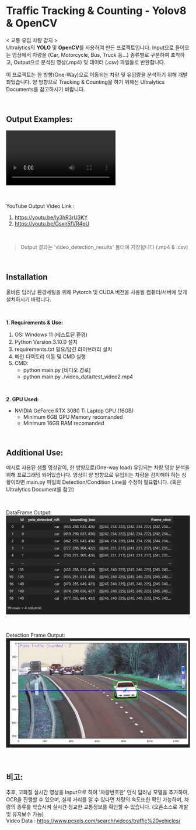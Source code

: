 # Traffic Tracking & Counting - Yolov8 & OpenCV

< 교통 유입 차량 감지 > <br>
Ultralytics의 **YOLO** 및 **OpenCV**를 사용하여 만든 프로젝트입니다. Input으로 들어오는 영상에서 차량을 (Car, Motorcycle, Bus, Truck 등...) 종류별로 구분하여 포착하고, Output으로 분석된 영상(.mp4) 및 데이터 (.csv) 파일들로 반환합니다.

이 프로젝트는 한 방향(One-Way)으로 이동되는 차량 및 유입량을 분석하기 위해 개발되었습니다. 양 방향으로 Tracking & Counting을 하기 위해선 Ultralytics Documents를 참고하시기 바랍니다.

<br>

## Output Examples:

<video src="./output_samples/sample_output1.mov" controls> </video>

<br>

YouTube Output Video Link :
1.  https://youtu.be/ly3hR3rU3KY
2.  https://youtu.be/Gsxn5fVR4pU

<br>

>Output 결과는 'video_detection_results' 폴더에 저장됩니다 (.mp4 & .csv)


<br>

## Installation
올바른 딥러닝 환경세팅을 위해 Pytorch 및 CUDA 버전을 사용될 컴퓨터/서버에 맞게 설치하시기 바랍니다.

<br>

**1. Requirements & Use:**
1. OS: Windows 11 (테스트된 환경) 
2. Python Version 3.10.0 설치
3. requirements.txt 필요/담긴 라이브러리 설치
4. 메인 디렉토리 이동 및 CMD 실행
5. CMD:
    - python main.py [비디오 경로]
    - python main.py ./video_data/test_video2.mp4

<br>

**2. GPU Used:**
- NVIDIA GeForce RTX 3080 Ti Laptop GPU (16GB)
  - Minimum 6GB GPU Memory recomanded
  - Minimum 16GB RAM recomanded


<br>


## Additional Use:
예시로 사용된 샘플 영상같이, 한 방향으로(One-way load) 유입되는 차량 영상 분석을 위해 프로그래밍 되어있습니다. 영상이 양 방향으로 유입되는 차량을 감지해야 하는 상황이라면 main.py 파일의 Detection/Condition Line을 수정이 필요합니다. (혹은 Ultralytics Document를 참고)

<br>

DataFrame Output:
![결과 예시](./output_samples/output_df.png)


<br>


Detection Frame Output:
![결과 예시](./output_samples/output_frame_view.png)

<br>

## 비고:
추후, 고화질 실시간 영상을 Input으로 하여 '차량번호판' 인식 딥러닝 모델을 추가하여, OCR을 진행할 수 있으며, 실제 거리를 알 수 있다면 차량의 속도또한 확인 가능하며, 차량의 종류를 학습시켜 실시간 정교한 교통정보를 확인할 수 있습니다. (오픈소스로 개발 및 유지보수 가능)
<br>
Video Data :  https://www.pexels.com/search/videos/traffic%20vehicles/